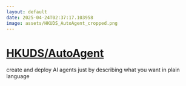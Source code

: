 ```yaml
---
layout: default
date: 2025-04-24T02:37:17.103958
image: assets/HKUDS_AutoAgent_cropped.png
---
```


# [HKUDS/AutoAgent](https://github.com/HKUDS/AutoAgent)

create and deploy AI agents just by describing what you want in plain language
